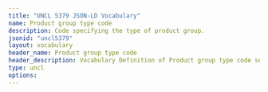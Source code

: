 ```yaml
---
title: "UNCL 5379 JSON-LD Vocabulary"
name: Product group type code
description: Code specifying the type of product group.
jsonid: "uncl5379"
layout: vocabulary
header_name: Product group type code
header_description: Vocabulary Definition of Product group type code semantics in HTML format. JSON-LD format is available at [uncl5379.jsonld](/vocabulary/uncl5379.jsonld)
type: uncl
options:
---
```


